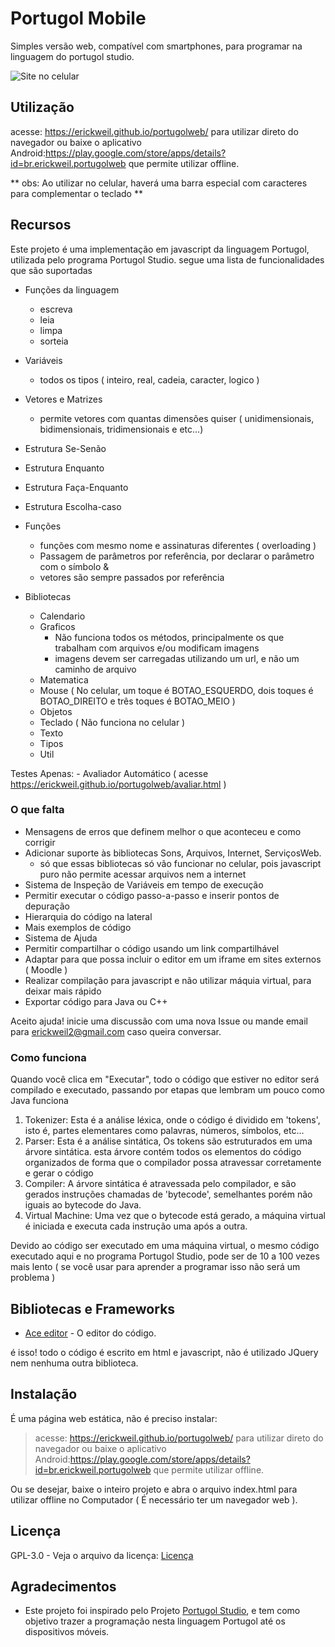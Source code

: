# Portugol Mobile
Simples versão web, compatível com smartphones, para programar na linguagem do portugol studio.


![Site no celular](celular.jpeg)

## Utilização

acesse: <a>https://erickweil.github.io/portugolweb/</a> para utilizar direto do navegador
ou baixe o aplicativo Android:<a>https://play.google.com/store/apps/details?id=br.erickweil.portugolweb</a> que permite utilizar offline.

** obs: Ao utilizar no celular, haverá uma barra especial com caracteres para complementar o teclado **

## Recursos

Este projeto é uma implementação em javascript da linguagem Portugol, utilizada pelo programa Portugol Studio.
segue uma lista de funcionalidades que são suportadas

- Funções da linguagem
	- escreva
	- leia
	- limpa
	- sorteia
- Variáveis
	- todos os tipos ( inteiro, real, cadeia, caracter, logico )
- Vetores e Matrizes
	- permite vetores com quantas dimensões quiser ( unidimensionais, bidimensionais, tridimensionais e etc...)
- Estrutura Se-Senão
- Estrutura Enquanto
- Estrutura Faça-Enquanto
- Estrutura Escolha-caso

- Funções
	- funções com mesmo nome e assinaturas diferentes ( overloading )
	- Passagem de parâmetros por referência, por declarar o parâmetro com o símbolo &
	- vetores são sempre passados por referência

- Bibliotecas
	- Calendario
	- Graficos
		- Não funciona todos os métodos, principalmente os que trabalham com arquivos e/ou modificam imagens
		- imagens devem ser carregadas utilizando um url, e não um caminho de arquivo
	- Matematica
	- Mouse ( No celular, um toque é BOTAO_ESQUERDO, dois toques é BOTAO_DIREITO e três toques é BOTAO_MEIO )
	- Objetos
	- Teclado ( Não funciona no celular )
	- Texto
	- Tipos
	- Util
	
Testes Apenas:
	- Avaliador Automático ( acesse https://erickweil.github.io/portugolweb/avaliar.html )
	
### O que falta
	
- Mensagens de erros que definem melhor o que aconteceu e como corrigir
- Adicionar suporte às bibliotecas Sons, Arquivos, Internet, ServiçosWeb.
	- só que essas bibliotecas só vão funcionar no celular, pois javascript puro não permite acessar arquivos nem a internet
- Sistema de Inspeção de Variáveis em tempo de execução
- Permitir executar o código passo-a-passo e inserir pontos de depuração
- Hierarquia do código na lateral
- Mais exemplos de código
- Sistema de Ajuda
- Permitir compartilhar o código usando um link compartilhável
- Adaptar para que possa incluir o editor em um iframe em sites externos ( Moodle )
- Realizar compilação para javascript e não utilizar máquia virtual, para deixar mais rápido
- Exportar código para Java ou C++

Aceito ajuda! 
  inicie uma discussão com uma nova Issue ou mande email para erickweil2@gmail.com caso queira conversar.

### Como funciona

Quando você clica em "Executar", todo o código que estiver no editor será compilado e executado, passando por etapas que lembram um pouco como Java funciona

1. Tokenizer: 
	Esta é a análise léxica, onde o código é dividido em 'tokens', isto é, partes elementares como palavras, números, símbolos, etc... 
2. Parser:
	Esta é a análise sintática, Os tokens são estruturados em uma árvore sintática. esta árvore contém todos os elementos do código organizados de forma que o compilador possa atravessar corretamente e gerar o código
3. Compiler:
	A árvore sintática é atravessada pelo compilador, e são gerados instruções chamadas de 'bytecode', semelhantes porém não iguais ao bytecode do Java.
4. Virtual Machine:
	Uma vez que o bytecode está gerado, a máquina virtual é iniciada e executa cada instrução uma após a outra.
	
Devido ao código ser executado em uma máquina virtual, o mesmo código executado aqui e no programa Portugol Studio, pode ser de 10 a 100 vezes mais lento ( se você usar para aprender a programar isso não será um problema )

  
## Bibliotecas e Frameworks

* [Ace editor](https://github.com/ajaxorg/ace) - O editor do código.

é isso! todo o código é escrito em html e javascript, não é utilizado JQuery nem nenhuma outra biblioteca.

## Instalação

É uma página web estática, não é preciso instalar:

> acesse: <a>https://erickweil.github.io/portugolweb/</a> para utilizar direto do navegador
> ou baixe o aplicativo Android:<a>https://play.google.com/store/apps/details?id=br.erickweil.portugolweb</a> que permite utilizar offline.

Ou se desejar, baixe o inteiro projeto e abra o arquivo index.html para utilizar offline no Computador ( É necessário ter um navegador web ).

## Licença 

GPL-3.0 - Veja o arquivo da licença: [Licença](LICENSE)

## Agradecimentos

* Este projeto foi inspirado pelo Projeto [Portugol Studio](https://github.com/UNIVALI-LITE/Portugol-Studio), e tem como objetivo trazer a programação nesta linguagem Portugol até os dispositivos móveis.